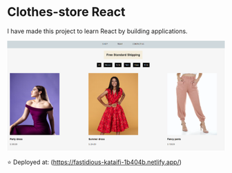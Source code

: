 # Clothes-store React

I have made this project to learn React by building applications.

![Store](https://github.com/OlaCharn/react-learn-clothes-store/blob/main/src/screenshot.png?raw=true)

⭐ Deployed at: (<https://fastidious-kataifi-1b404b.netlify.app/>)
